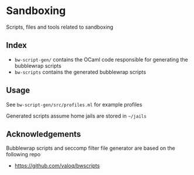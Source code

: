 # Sandboxing

Scripts, files and tools related to sandboxing

## Index

- `bw-script-gen/` contains the OCaml code responsible for generating the bubblewrap scripts
- `bw-scripts` contains the generated bubblewrap scripts

## Usage

See `bw-script-gen/src/profiles.ml` for example profiles

Generated scripts assume home jails are stored in `~/jails`

## Acknowledgements

Bubblewrap scripts and seccomp filter file generator are based on the following repo

- https://github.com/valoq/bwscripts

